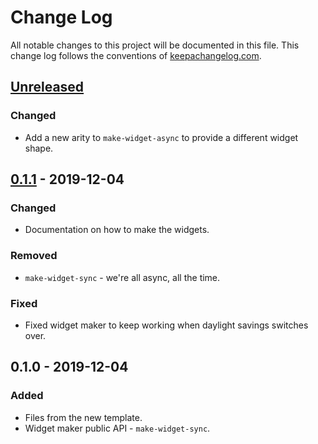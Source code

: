 # Change Log
All notable changes to this project will be documented in this file. This change log follows the conventions of [keepachangelog.com](http://keepachangelog.com/).

## [Unreleased]
### Changed
- Add a new arity to `make-widget-async` to provide a different widget shape.

## [0.1.1] - 2019-12-04
### Changed
- Documentation on how to make the widgets.

### Removed
- `make-widget-sync` - we're all async, all the time.

### Fixed
- Fixed widget maker to keep working when daylight savings switches over.

## 0.1.0 - 2019-12-04
### Added
- Files from the new template.
- Widget maker public API - `make-widget-sync`.

[Unreleased]: https://github.com/your-name/aoc.2019.02.part-1/compare/0.1.1...HEAD
[0.1.1]: https://github.com/your-name/aoc.2019.02.part-1/compare/0.1.0...0.1.1
